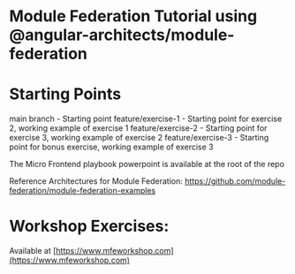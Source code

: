 # Module Federation Tutorial using @angular-architects/module-federation

# Starting Points

main branch - Starting point
feature/exercise-1 - Starting point for exercise 2, working example of exercise 1
feature/exercise-2 - Starting point for exercise 3, working example of exercise 2
feature/exercise-3 - Starting point for bonus exercise, working example of exercise 3

The Micro Frontend playbook powerpoint is available at the root of the repo

Reference Architectures for Module Federation: https://github.com/module-federation/module-federation-examples


# Workshop Exercises:
Available at [https://www.mfeworkshop.com](https://www.mfeworkshop.com)
